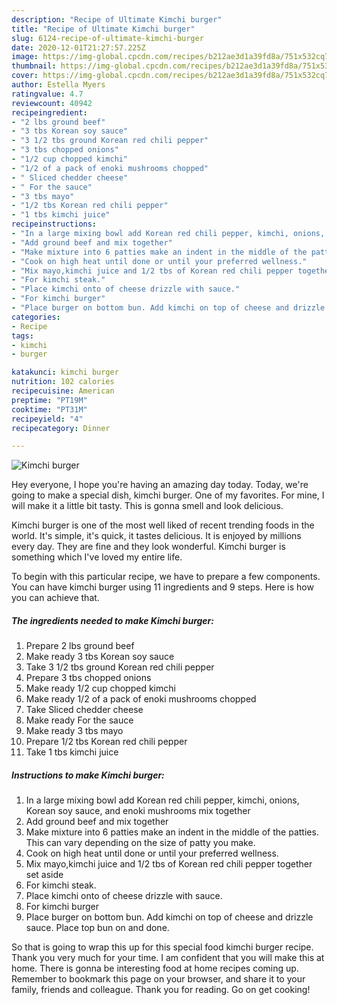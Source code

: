 ```yaml
---
description: "Recipe of Ultimate Kimchi burger"
title: "Recipe of Ultimate Kimchi burger"
slug: 6124-recipe-of-ultimate-kimchi-burger
date: 2020-12-01T21:27:57.225Z
image: https://img-global.cpcdn.com/recipes/b212ae3d1a39fd8a/751x532cq70/kimchi-burger-recipe-main-photo.jpg
thumbnail: https://img-global.cpcdn.com/recipes/b212ae3d1a39fd8a/751x532cq70/kimchi-burger-recipe-main-photo.jpg
cover: https://img-global.cpcdn.com/recipes/b212ae3d1a39fd8a/751x532cq70/kimchi-burger-recipe-main-photo.jpg
author: Estella Myers
ratingvalue: 4.7
reviewcount: 40942
recipeingredient:
- "2 lbs ground beef"
- "3 tbs Korean soy sauce"
- "3 1/2 tbs ground Korean red chili pepper"
- "3 tbs chopped onions"
- "1/2 cup chopped kimchi"
- "1/2 of a pack of enoki mushrooms chopped"
- " Sliced chedder cheese"
- " For the sauce"
- "3 tbs mayo"
- "1/2 tbs Korean red chili pepper"
- "1 tbs kimchi juice"
recipeinstructions:
- "In a large mixing bowl add Korean red chili pepper, kimchi, onions, Korean soy sauce, and enoki mushrooms mix together"
- "Add ground beef and mix together"
- "Make mixture into 6 patties make an indent in the middle of the patties. This can vary depending on the size of patty you make."
- "Cook on high heat until done or until your preferred wellness."
- "Mix mayo,kimchi juice and 1/2 tbs of Korean red chili pepper together set aside"
- "For kimchi steak."
- "Place kimchi onto of cheese drizzle with sauce."
- "For kimchi burger"
- "Place burger on bottom bun. Add kimchi on top of cheese and drizzle sauce. Place top bun on and done."
categories:
- Recipe
tags:
- kimchi
- burger

katakunci: kimchi burger 
nutrition: 102 calories
recipecuisine: American
preptime: "PT19M"
cooktime: "PT31M"
recipeyield: "4"
recipecategory: Dinner

---
```



![Kimchi burger](https://img-global.cpcdn.com/recipes/b212ae3d1a39fd8a/751x532cq70/kimchi-burger-recipe-main-photo.jpg)

Hey everyone, I hope you're having an amazing day today. Today, we're going to make a special dish, kimchi burger. One of my favorites. For mine, I will make it a little bit tasty. This is gonna smell and look delicious.

Kimchi burger is one of the most well liked of recent trending foods in the world. It's simple, it's quick, it tastes delicious. It is enjoyed by millions every day. They are fine and they look wonderful. Kimchi burger is something which I've loved my entire life.




To begin with this particular recipe, we have to prepare a few components. You can have kimchi burger using 11 ingredients and 9 steps. Here is how you can achieve that.

<!--inarticleads1-->

##### The ingredients needed to make Kimchi burger:

1. Prepare 2 lbs ground beef
1. Make ready 3 tbs Korean soy sauce
1. Take 3 1/2 tbs ground Korean red chili pepper
1. Prepare 3 tbs chopped onions
1. Make ready 1/2 cup chopped kimchi
1. Make ready 1/2 of a pack of enoki mushrooms chopped
1. Take  Sliced chedder cheese
1. Make ready  For the sauce
1. Make ready 3 tbs mayo
1. Prepare 1/2 tbs Korean red chili pepper
1. Take 1 tbs kimchi juice




<!--inarticleads2-->

##### Instructions to make Kimchi burger:

1. In a large mixing bowl add Korean red chili pepper, kimchi, onions, Korean soy sauce, and enoki mushrooms mix together
1. Add ground beef and mix together
1. Make mixture into 6 patties make an indent in the middle of the patties. This can vary depending on the size of patty you make.
1. Cook on high heat until done or until your preferred wellness.
1. Mix mayo,kimchi juice and 1/2 tbs of Korean red chili pepper together set aside
1. For kimchi steak.
1. Place kimchi onto of cheese drizzle with sauce.
1. For kimchi burger
1. Place burger on bottom bun. Add kimchi on top of cheese and drizzle sauce. Place top bun on and done.




So that is going to wrap this up for this special food kimchi burger recipe. Thank you very much for your time. I am confident that you will make this at home. There is gonna be interesting food at home recipes coming up. Remember to bookmark this page on your browser, and share it to your family, friends and colleague. Thank you for reading. Go on get cooking!
